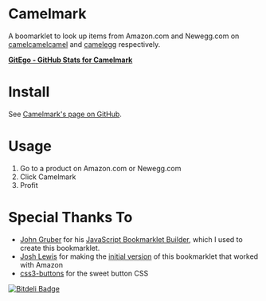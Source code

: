 # Camelmark

A boomarklet to look up items from Amazon.com and Newegg.com on [camelcamelcamel](http://camelcamelcamel.com) and [camelegg](http://camelegg.com) respectively.

**[GitEgo - GitHub Stats for Camelmark](http://gitego.com/mutewinter/Camelmark)**

# Install

See [Camelmark's page on GitHub](http://mutewinter.github.com/Camelmark).

# Usage

1. Go to a product on Amazon.com or Newegg.com
2. Click Camelmark
3. Profit

# Special Thanks To

* [John Gruber](http://daringfireball.net/) for his [JavaScript Bookmarklet Builder](http://daringfireball.net/2007/03/javascript_bookmarklet_builder), which I used to create this bookmarklet.
* [Josh Lewis](http://blog.joshlewis.org/) for making the [initial version](http://blog.joshlewis.org/2009/05/06/saving-money-on-amazon-with-camelcamelcamel/) of this bookmarklet that worked with Amazon 
* [css3-buttons](https://github.com/ubuwaits/css3-buttons) for the sweet button CSS


[![Bitdeli Badge](https://d2weczhvl823v0.cloudfront.net/mutewinter/camelmark/trend.png)](https://bitdeli.com/free "Bitdeli Badge")

